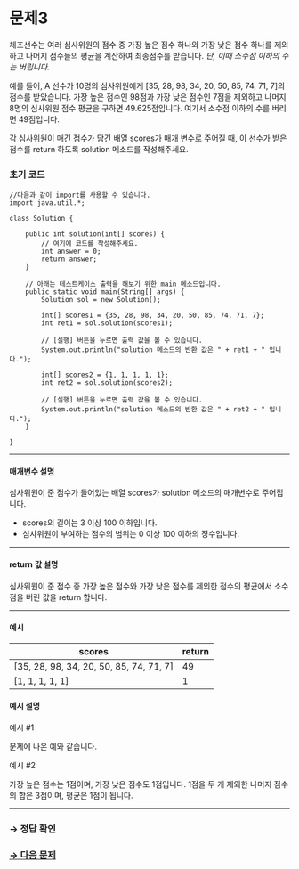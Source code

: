 # 문제3

체조선수는 여러 심사위원의 점수 중 가장 높은 점수 하나와 가장 낮은 점수 하나를 제외하고 나머지 점수들의 평균을 계산하여 최종점수를 받습니다. _단, 이때 소수점 이하의 수는 버립니다._

예를 들어, A 선수가 10명의 심사위원에게 [35, 28, 98, 34, 20, 50, 85, 74, 71, 7]의 점수를 받았습니다. 가장 높은 점수인 98점과 가장 낮은 점수인 7점을 제외하고 나머지 8명의 심사위원 점수 평균을 구하면 49.625점입니다. 여기서 소수점 이하의 수를 버리면 49점입니다. 

각 심사위원이 매긴 점수가 담긴 배열 scores가 매개 변수로 주어질 때, 이 선수가 받은 점수를 return 하도록 solution 메소드를 작성해주세요.

### 초기 코드

```
//다음과 같이 import를 사용할 수 있습니다.
import java.util.*;

class Solution {

	public int solution(int[] scores) {
	    // 여기에 코드를 작성해주세요.
	    int answer = 0;
	    return answer;
	}
	
	// 아래는 테스트케이스 출력을 해보기 위한 main 메소드입니다.
	public static void main(String[] args) {
	    Solution sol = new Solution();
	    
	    int[] scores1 = {35, 28, 98, 34, 20, 50, 85, 74, 71, 7};
	    int ret1 = sol.solution(scores1);
	    
	    // [실행] 버튼을 누르면 출력 값을 볼 수 있습니다.
	    System.out.println("solution 메소드의 반환 값은 " + ret1 + " 입니다.");
	    
	    int[] scores2 = {1, 1, 1, 1, 1};
	    int ret2 = sol.solution(scores2);
	    
	    // [실행] 버튼을 누르면 출력 값을 볼 수 있습니다.
	    System.out.println("solution 메소드의 반환 값은 " + ret2 + " 입니다.");
	}
 
}
```

---

#### 매개변수 설명
심사위원이 준 점수가 들어있는 배열 scores가 solution 메소드의 매개변수로 주어집니다.
* scores의 길이는 3 이상 100 이하입니다.
* 심사위원이 부여하는 점수의 범위는 0 이상 100 이하의 정수입니다.

---

#### return 값 설명
심사위원이 준 점수 중 가장 높은 점수와 가장 낮은 점수를 제외한 점수의 평균에서 소수점을 버린 값을 return 합니다.

---

#### 예시

| scores                               	| return |
|-----------------------------------------|--------|
| [35, 28, 98, 34, 20, 50, 85, 74, 71, 7] | 49 	|
| [1, 1, 1, 1, 1]                     	| 1  	|

#### 예시 설명

예시 #1

문제에 나온 예와 같습니다.

예시 #2

가장 높은 점수는 1점이며, 가장 낮은 점수도 1점입니다. 1점을 두 개 제외한 나머지 점수의 합은 3점이며, 평균은 1점이 됩니다.

---

### → 정답 확인

### [→ 다음 문제](../no_04/ "COS Pro 2급 Java 3차 4번 문제")
